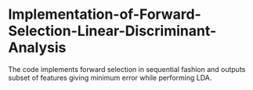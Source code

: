 # Implementation-of-Forward-Selection-Linear-Discriminant-Analysis
The code implements forward selection in sequential fashion and outputs subset of features giving minimum error while performing LDA.
